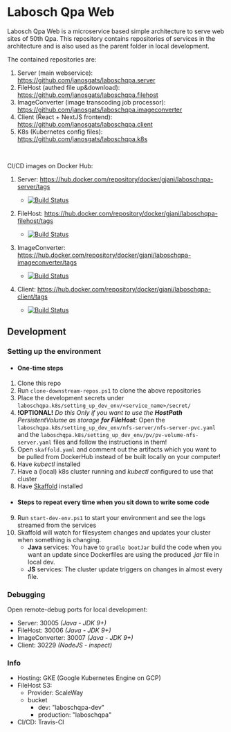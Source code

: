 # Labosch Qpa Web
Labosch Qpa Web is a microservice based simple architecture to serve web sites of 50th Qpa. 
This repository contains repositories of services in the architecture and is also used as the parent folder in local development. 

The contained repositories are:
1. Server (main webservice): https://github.com/janosgats/laboschqpa.server
2. FileHost (authed file up&download): https://github.com/janosgats/laboschqpa.filehost
3. ImageConverter (image transcoding job processor): https://github.com/janosgats/laboschqpa.imageconverter
4. Client (React + NextJS frontend): https://github.com/janosgats/laboschqpa.client
5. K8s (Kubernetes config files): https://github.com/janosgats/laboschqpa.k8s

<br>

CI/CD images on Docker Hub:

1. Server: https://hub.docker.com/repository/docker/gjani/laboschqpa-server/tags

   * [![Build Status](https://travis-ci.com/janosgats/laboschqpa.server.svg?branch=master)](https://travis-ci.com/github/janosgats/laboschqpa.server)

2. FileHost: https://hub.docker.com/repository/docker/gjani/laboschqpa-filehost/tags

   * [![Build Status](https://travis-ci.com/janosgats/laboschqpa.filehost.svg?branch=master)](https://travis-ci.com/github/janosgats/laboschqpa.filehost)

3. ImageConverter: https://hub.docker.com/repository/docker/gjani/laboschqpa-imageconverter/tags

   * [![Build Status](https://travis-ci.com/janosgats/laboschqpa.imageconverter.svg?branch=master)](https://travis-ci.com/github/janosgats/laboschqpa.imageconverter)

4. Client: https://hub.docker.com/repository/docker/gjani/laboschqpa-client/tags

   * [![Build Status](https://travis-ci.com/janosgats/laboschqpa.client.svg?branch=master)](https://travis-ci.com/github/janosgats/laboschqpa.client)
   
## Development

### Setting up the environment
* #### One-time steps
1. Clone this repo
2. Run `clone-downstream-repos.ps1` to clone the above repositories
3. Place the development secrets under `laboschqpa.k8s/setting_up_dev_env/<service_name>/secret/`
4. **!OPTIONAL!** *Do this Only if you want to use the **HostPath** PersistentVolume as storage **for FileHost**:* Open the `laboschqpa.k8s/setting_up_dev_env/nfs-server/nfs-server-pvc.yaml` and the `laboschqpa.k8s/setting_up_dev_env/pv/pv-volume-nfs-server.yaml` files and follow the instructions in them!  
5. Open `skaffold.yaml` and comment out the artifacts which you want to be pulled from DockerHub instead of be built locally on your computer!
6. Have *kubectl* installed
7. Have a (local) k8s cluster running and *kubectl* configured to use that cluster
8. Have [Skaffold](https://skaffold.dev/) installed
* #### Steps to repeat every time when you sit down to write some code 
9. Run `start-dev-env.ps1` to start your environment and see the logs streamed from the services
10. Skaffold will watch for filesystem changes and updates your cluster when something is changing.
      * **Java** services: You have to `gradle bootJar` build the code when you want an update since Dockerfiles are using the produced *.jar* file in local dev.
      * **JS** services: The cluster update triggers on changes in almost every file.


### Debugging
Open remote-debug ports for local development:
* Server: 30005 *(Java - JDK 9+)*
* FileHost: 30006 *(Java - JDK 9+)*
* ImageConverter: 30007 *(Java - JDK 9+)*
* Client: 30229 *(NodeJS - inspect)*

### Info
* Hosting: GKE (Google Kubernetes Engine on GCP)
* FileHost S3:
  * Provider: ScaleWay
  * bucket
    * dev: "laboschqpa-dev"
    * production: "laboschqpa"
* CI/CD: Travis-CI